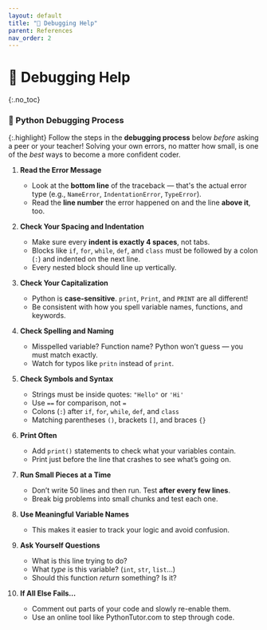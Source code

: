 ```yaml
---
layout: default
title: "🐞 Debugging Help" 
parent: References
nav_order: 2
---
```


# 🐞 Debugging Help
{:.no_toc}

### 🐍 Python Debugging Process

{:.highlight} Follow the steps in the **debugging process** below _before_ asking a peer or your teacher! Solving your own errors, no matter how small, is one of the _best_ ways to become a more confident coder. 

1. **Read the Error Message**

   * Look at the **bottom line** of the traceback — that's the actual error type (e.g., `NameError`, `IndentationError`, `TypeError`).
   * Read the **line number** the error happened on and the line **above it**, too.

2. **Check Your Spacing and Indentation**

   * Make sure every **indent is exactly 4 spaces**, not tabs.
   * Blocks like `if`, `for`, `while`, `def`, and `class` must be followed by a colon (`:`) and indented on the next line.
   * Every nested block should line up vertically.

3. **Check Your Capitalization**

   * Python is **case-sensitive**. `print`, `Print`, and `PRINT` are all different!
   * Be consistent with how you spell variable names, functions, and keywords.

4. **Check Spelling and Naming**

   * Misspelled variable? Function name? Python won’t guess — you must match exactly.
   * Watch for typos like `pritn` instead of `print`.

5. **Check Symbols and Syntax**

   * Strings must be inside quotes: `"Hello"` or `'Hi'`
   * Use `==` for comparison, not `=`
   * Colons (`:`) after `if`, `for`, `while`, `def`, and `class`
   * Matching parentheses `()`, brackets `[]`, and braces `{}`

6. **Print Often**

   * Add `print()` statements to check what your variables contain.
   * Print just before the line that crashes to see what’s going on.

7. **Run Small Pieces at a Time**

   * Don’t write 50 lines and then run. Test **after every few lines**.
   * Break big problems into small chunks and test each one.

8. **Use Meaningful Variable Names**

   * This makes it easier to track your logic and avoid confusion.

9. **Ask Yourself Questions**

   * What is this line trying to do?
   * What _type_ is this variable? (`int`, `str`, `list`…)
   * Should this function _return_ something? Is it?

10. **If All Else Fails…**

    * Comment out parts of your code and slowly re-enable them.
    * Use an online tool like PythonTutor.com to step through code.


